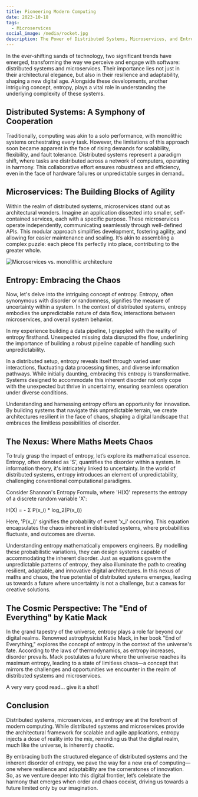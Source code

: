 ```yaml
---
title: Pioneering Modern Computing
date: 2023-10-18
tags:
  - Microservices
social_image: /media/rocket.jpg
description: The Power of Distributed Systems, Microservices, and Entropy.
---
```


In the ever-shifting sands of technology, two significant trends have emerged, transforming the way we perceive and engage with software: distributed systems and microservices. Their importance lies not just in their architectural elegance, but also in their resilience and adaptability, shaping a new digital age. Alongside these developments, another intriguing concept, entropy, plays a vital role in understanding the underlying complexity of these systems.

## Distributed Systems: A Symphony of Cooperation

Traditionally, computing was akin to a solo performance, with monolithic systems orchestrating every task. However, the limitations of this approach soon became apparent in the face of rising demands for scalability, flexibility, and fault tolerance. Distributed systems represent a paradigm shift, where tasks are distributed across a network of computers, operating in harmony. This collaborative effort ensures robustness and efficiency, even in the face of hardware failures or unpredictable surges in demand..

## Microservices: The Building Blocks of Agility

Within the realm of distributed systems, microservices stand out as architectural wonders. Imagine an application dissected into smaller, self-contained services, each with a specific purpose. These microservices operate independently, communicating seamlessly through well-defined APIs. This modular approach simplifies development, fostering agility, and allowing for easier maintenance and scaling. It’s akin to assembling a complex puzzle: each piece fits perfectly into place, contributing to the greater whole.

![Microservices vs. monolithic architecture](https://dt-cdn.net/wp-content/uploads/2022/05/concept-of-addressing-cu.jpg)

## Entropy: Embracing the Chaos

Now, let's delve into the intriguing concept of entropy. Entropy, often synonymous with disorder or randomness, signifies the measure of uncertainty within a system. In the context of distributed systems, entropy embodies the unpredictable nature of data flow, interactions between microservices, and overall system behavior.

In my experience building a data pipeline, I grappled with the reality of entropy firsthand. Unexpected missing data disrupted the flow, underlining the importance of building a robust pipeline capable of handling such unpredictability.

In a distributed setup, entropy reveals itself through varied user interactions, fluctuating data processing times, and diverse information pathways. While initially daunting, embracing this entropy is transformative. Systems designed to accommodate this inherent disorder not only cope with the unexpected but thrive in uncertainty, ensuring seamless operation under diverse conditions.

Understanding and harnessing entropy offers an opportunity for innovation. By building systems that navigate this unpredictable terrain, we create architectures resilient in the face of chaos, shaping a digital landscape that embraces the limitless possibilities of disorder.

## The Nexus: Where Maths Meets Chaos

To truly grasp the impact of entropy, let’s explore its mathematical essence. Entropy, often denoted as 'S', quantifies the disorder within a system. In information theory, it's intricately linked to uncertainty. In the world of distributed systems, entropy introduces an element of unpredictability, challenging conventional computational paradigms.

Consider Shannon's Entropy Formula, where 'H(X)' represents the entropy of a discrete random variable 'X':

H(X) = - Σ P(x_i) * log_2(P(x_i))

Here, 'P(x_i)' signifies the probability of event 'x_i' occurring. This equation encapsulates the chaos inherent in distributed systems, where probabilities fluctuate, and outcomes are diverse.

Understanding entropy mathematically empowers engineers. By modelling these probabilistic variations, they can design systems capable of accommodating the inherent disorder. Just as equations govern the unpredictable patterns of entropy, they also illuminate the path to creating resilient, adaptable, and innovative digital architectures. In this nexus of maths and chaos, the true potential of distributed systems emerges, leading us towards a future where uncertainty is not a challenge, but a canvas for creative solutions.

## The Cosmic Perspective: The "End of Everything" by Katie Mack

In the grand tapestry of the universe, entropy plays a role far beyond our digital realms. Renowned astrophysicist Katie Mack, in her book "End of Everything," explores the concept of entropy in the context of the universe's fate. According to the laws of thermodynamics, as entropy increases, disorder prevails. Mack postulates a future where the universe reaches its maximum entropy, leading to a state of limitless chaos—a concept that mirrors the challenges and opportunities we encounter in the realm of distributed systems and microservices.

A very very good read... give it a shot!

## Conclusion

Distributed systems, microservices, and entropy are at the forefront of modern computing. While distributed systems and microservices provide the architectural framework for scalable and agile applications, entropy injects a dose of reality into the mix, reminding us that the digital realm, much like the universe, is inherently chaotic.

By embracing both the structured elegance of distributed systems and the inherent disorder of entropy, we pave the way for a new era of computing—one where resilience and adaptability are the cornerstones of innovation. So, as we venture deeper into this digital frontier, let’s celebrate the harmony that emerges when order and chaos coexist, driving us towards a future limited only by our imagination.
